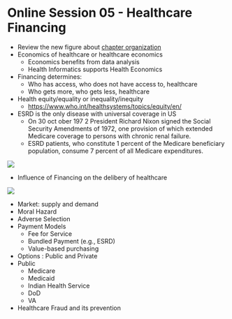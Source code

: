 # Online Session 05 - Healthcare Financing
- Review the new figure about [chapter organization](https://github.com/wcj365/healthcare/blob/master/06_summary.md)
- Economics of healthcare or healthcare economics
    - Economics benefits from data analysis
    - Health Informatics supports Health Economics 
- Financing determines:
    - Who has access, who does not have access to, healthcare
    - Who gets more, who gets less, healthcare
- Health equity/equality or inequality/inequity 
    - https://www.who.int/healthsystems/topics/equity/en/
- ESRD is the only disease with universal coverage in US
    - On 30 oct ober 197 2 President Richard Nixon signed the Social Security Amendments of 1972, one provision of which extended Medicare coverage to persons with chronic renal failure. 
    - ESRD patients, who constitute 1 percent of the Medicare beneficiary population, consume 7 percent of all Medicare expenditures.
    
 ![](https://github.com/wcj365/healthcare/blob/master/images/ESRD_impact.PNG)   
 
- Influence of Financing on the delibery of healthcare

![](https://github.com/wcj365/healthcare/blob/master/images/healthcare_financing.jpg)

- Market: supply and demand
- Moral Hazard
- Adverse Selection
- Payment Models
    - Fee for Service
    - Bundled Payment (e.g., ESRD)
    - Value-based purchasing
- Options : Public and Private
- Public
    - Medicare
    - Medicaid
    - Indian Health Service
    - DoD 
    - VA
- Healthcare Fraud and its prevention
